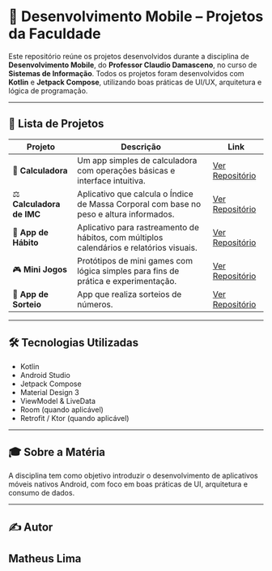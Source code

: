 # 📱 Desenvolvimento Mobile – Projetos da Faculdade

Este repositório reúne os projetos desenvolvidos durante a disciplina de **Desenvolvimento Mobile**, do **Professor Claudio Damasceno**, no curso de **Sistemas de Informação**. Todos os projetos foram desenvolvidos com **Kotlin** e **Jetpack Compose**, utilizando boas práticas de UI/UX, arquitetura e lógica de programação.

---

## 📂 Lista de Projetos

| Projeto | Descrição | Link |
|--------|-----------|------|
| 🧮 **Calculadora** | Um app simples de calculadora com operações básicas e interface intuitiva. | [Ver Repositório](https://github.com/badtheus/dev-mobile-faculdade/tree/main/app-Calculadora) |
| ⚖️ **Calculadora de IMC** | Aplicativo que calcula o Índice de Massa Corporal com base no peso e altura informados. | [Ver Repositório](https://github.com/badtheus/dev-mobile-faculdade/tree/main/app-CalculadoraDeIMC) |
| 📆 **App de Hábito** | Aplicativo para rastreamento de hábitos, com múltiplos calendários e relatórios visuais. | [Ver Repositório](https://github.com/badtheus/dev-mobile-faculdade/tree/main/app-Habito) |
| 🎮 **Mini Jogos** | Protótipos de mini games com lógica simples para fins de prática e experimentação. | [Ver Repositório](https://github.com/badtheus/dev-mobile-faculdade/tree/main/app-Minijogosteste) |
| 🎲 **App de Sorteio** | App que realiza sorteios de números. | [Ver Repositório](https://github.com/badtheus/dev-mobile-faculdade/tree/main/app-Sorteio) |

---

## 🛠️ Tecnologias Utilizadas

- Kotlin
- Android Studio
- Jetpack Compose
- Material Design 3
- ViewModel & LiveData
- Room (quando aplicável)
- Retrofit / Ktor (quando aplicável)

---

## 🎓 Sobre a Matéria

A disciplina tem como objetivo introduzir o desenvolvimento de aplicativos móveis nativos Android, com foco em boas práticas de UI, arquitetura e consumo de dados.

---

## ✍️ Autor

**Matheus Lima**  
---
